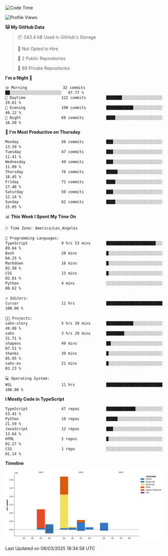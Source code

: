 <!--START_SECTION:waka-->
![Code Time](http://img.shields.io/badge/Code%20Time-36%20hrs%2059%20mins-blue)

![Profile Views](http://img.shields.io/badge/Profile%20Views-0-blue)

**🐱 My GitHub Data** 

> 📦 543.4 kB Used in GitHub's Storage 
 > 
> 🚫 Not Opted to Hire
 > 
> 📜 2 Public Repositories 
 > 
> 🔑 89 Private Repositories 
 > 
**I'm a Night 🦉** 

```text
🌞 Morning                32 commits          ██░░░░░░░░░░░░░░░░░░░░░░░   07.77 % 
🌆 Daytime                122 commits         ███████░░░░░░░░░░░░░░░░░░   29.61 % 
🌃 Evening                190 commits         ████████████░░░░░░░░░░░░░   46.12 % 
🌙 Night                  68 commits          ████░░░░░░░░░░░░░░░░░░░░░   16.50 % 
```
📅 **I'm Most Productive on Thursday** 

```text
Monday                   56 commits          ███░░░░░░░░░░░░░░░░░░░░░░   13.59 % 
Tuesday                  47 commits          ███░░░░░░░░░░░░░░░░░░░░░░   11.41 % 
Wednesday                49 commits          ███░░░░░░░░░░░░░░░░░░░░░░   11.89 % 
Thursday                 76 commits          █████░░░░░░░░░░░░░░░░░░░░   18.45 % 
Friday                   72 commits          ████░░░░░░░░░░░░░░░░░░░░░   17.48 % 
Saturday                 50 commits          ███░░░░░░░░░░░░░░░░░░░░░░   12.14 % 
Sunday                   62 commits          ████░░░░░░░░░░░░░░░░░░░░░   15.05 % 
```


📊 **This Week I Spent My Time On** 

```text
🕑︎ Time Zone: America/Los_Angeles

💬 Programming Languages: 
TypeScript               9 hrs 53 mins       ██████████████████████░░░   89.84 % 
Bash                     28 mins             █░░░░░░░░░░░░░░░░░░░░░░░░   04.25 % 
Markdown                 16 mins             █░░░░░░░░░░░░░░░░░░░░░░░░   02.50 % 
CSS                      13 mins             █░░░░░░░░░░░░░░░░░░░░░░░░   02.01 % 
Python                   4 mins              ░░░░░░░░░░░░░░░░░░░░░░░░░   00.62 % 

🔥 Editors: 
Cursor                   11 hrs              █████████████████████████   100.00 % 

🐱‍💻 Projects: 
sahn-story               5 hrs 29 mins       ████████████░░░░░░░░░░░░░   49.88 % 
sahn                     3 hrs 29 mins       ████████░░░░░░░░░░░░░░░░░   31.71 % 
shapeos                  49 mins             ██░░░░░░░░░░░░░░░░░░░░░░░   07.51 % 
thanks                   39 mins             █░░░░░░░░░░░░░░░░░░░░░░░░   05.95 % 
sahn-ex                  21 mins             █░░░░░░░░░░░░░░░░░░░░░░░░   03.23 % 

💻 Operating System: 
WSL                      11 hrs              █████████████████████████   100.00 % 
```

**I Mostly Code in TypeScript** 

```text
TypeScript               47 repos            █████████████░░░░░░░░░░░░   53.41 % 
Python                   19 repos            █████░░░░░░░░░░░░░░░░░░░░   21.59 % 
JavaScript               12 repos            ███░░░░░░░░░░░░░░░░░░░░░░   13.64 % 
HTML                     2 repos             █░░░░░░░░░░░░░░░░░░░░░░░░   02.27 % 
CSS                      1 repo              ░░░░░░░░░░░░░░░░░░░░░░░░░   01.14 % 
```



**Timeline**

![Lines of Code chart](https://raw.githubusercontent.com/hassanxelamin/hassanxelamin/main/assets/bar_graph.png)


 Last Updated on 08/03/2025 18:34:58 UTC
<!--END_SECTION:waka-->

<!--
**hassanxelamin/hassanxelamin** is a ✨ _special_ ✨ repository because its `README.md` (this file) appears on your GitHub profile.

Here are some ideas to get you started:

- 🔭 I’m currently working on ...
- 🌱 I’m currently learning ...
- 👯 I’m looking to collaborate on ...
- 🤔 I’m looking for help with ...
- 💬 Ask me about ...
- 📫 How to reach me: ...
- 😄 Pronouns: ...
- ⚡ Fun fact: ...
-->
